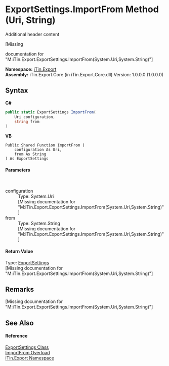 # ExportSettings.ImportFrom Method (Uri, String)
Additional header content 

\[Missing <summary> documentation for "M:iTin.Export.ExportSettings.ImportFrom(System.Uri,System.String)"\]

**Namespace:**&nbsp;<a href="3fffd16d-e8dd-a992-537b-8b7ec294fc13">iTin.Export</a><br />**Assembly:**&nbsp;iTin.Export.Core (in iTin.Export.Core.dll) Version: 1.0.0.0 (1.0.0.0)

## Syntax

**C#**<br />
``` C#
public static ExportSettings ImportFrom(
	Uri configuration,
	string from
)
```

**VB**<br />
``` VB
Public Shared Function ImportFrom ( 
	configuration As Uri,
	from As String
) As ExportSettings
```


#### Parameters
&nbsp;<dl><dt>configuration</dt><dd>Type: System.Uri<br />\[Missing <param name="configuration"/> documentation for "M:iTin.Export.ExportSettings.ImportFrom(System.Uri,System.String)"\]</dd><dt>from</dt><dd>Type: System.String<br />\[Missing <param name="from"/> documentation for "M:iTin.Export.ExportSettings.ImportFrom(System.Uri,System.String)"\]</dd></dl>

#### Return Value
Type: <a href="d8d655e9-5d05-0438-ab78-0c8d4761dd06">ExportSettings</a><br />\[Missing <returns> documentation for "M:iTin.Export.ExportSettings.ImportFrom(System.Uri,System.String)"\]

## Remarks
\[Missing <remarks> documentation for "M:iTin.Export.ExportSettings.ImportFrom(System.Uri,System.String)"\]

## See Also


#### Reference
<a href="d8d655e9-5d05-0438-ab78-0c8d4761dd06">ExportSettings Class</a><br /><a href="d97872e3-fbc9-d3ad-4974-6d02431e55a9">ImportFrom Overload</a><br /><a href="3fffd16d-e8dd-a992-537b-8b7ec294fc13">iTin.Export Namespace</a><br />